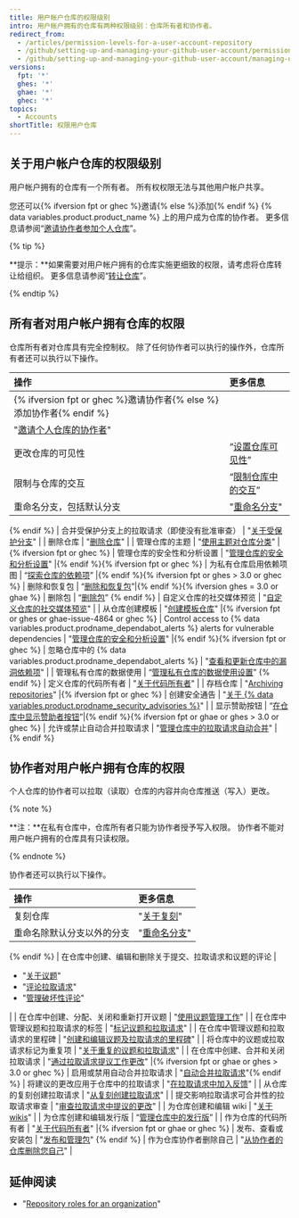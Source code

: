 ```yaml
---
title: 用户帐户仓库的权限级别
intro: 用户帐户拥有的仓库有两种权限级别：仓库所有者和协作者。
redirect_from:
  - /articles/permission-levels-for-a-user-account-repository
  - /github/setting-up-and-managing-your-github-user-account/permission-levels-for-a-user-account-repository
  - /github/setting-up-and-managing-your-github-user-account/managing-user-account-settings/permission-levels-for-a-user-account-repository
versions:
  fpt: '*'
  ghes: '*'
  ghae: '*'
  ghec: '*'
topics:
  - Accounts
shortTitle: 权限用户仓库
---
```


## 关于用户帐户仓库的权限级别

用户帐户拥有的仓库有一个所有者。 所有权权限无法与其他用户帐户共享。

您还可以{% ifversion fpt or ghec %}邀请{% else %}添加{% endif %} {% data variables.product.product_name %} 上的用户成为仓库的协作者。 更多信息请参阅“[邀请协作者参加个人仓库](/github/setting-up-and-managing-your-github-user-account/inviting-collaborators-to-a-personal-repository)”。

{% tip %}

**提示：**如果需要对用户帐户拥有的仓库实施更细致的权限，请考虑将仓库转让给组织。 更多信息请参阅“[转让仓库](/github/administering-a-repository/transferring-a-repository#transferring-a-repository-owned-by-your-user-account)”。

{% endtip %}

## 所有者对用户帐户拥有仓库的权限

仓库所有者对仓库具有完全控制权。 除了任何协作者可以执行的操作外，仓库所有者还可以执行以下操作。

| 操作                                                                                                                       | 更多信息                                                                                                                                                                                                                                                         |
|:------------------------------------------------------------------------------------------------------------------------ |:------------------------------------------------------------------------------------------------------------------------------------------------------------------------------------------------------------------------------------------------------------ |
| {% ifversion fpt or ghec %}邀请协作者{% else %}添加协作者{% endif %}                                                               |                                                                                                                                                                                                                                                              |
| "[邀请个人仓库的协作者](/github/setting-up-and-managing-your-github-user-account/inviting-collaborators-to-a-personal-repository)" |                                                                                                                                                                                                                                                              |
| 更改仓库的可见性                                                                                                                 | “[设置仓库可见性](/github/administering-a-repository/setting-repository-visibility)” |{% ifversion fpt or ghec %}
| 限制与仓库的交互                                                                                                                 | “[限制仓库中的交互](/communities/moderating-comments-and-conversations/limiting-interactions-in-your-repository)”|{% endif %}{% ifversion fpt or ghes > 3.0 or ghae-next or ghec %}
| 重命名分支，包括默认分支                                                                                                             | "[重命名分支](/github/administering-a-repository/renaming-a-branch)" 
{% endif %}
| 合并受保护分支上的拉取请求（即使没有批准审查）                                                                                                  | "[关于受保护分支](/github/administering-a-repository/about-protected-branches)"                                                                                                                                                                                     |
| 删除仓库                                                                                                                     | "[删除仓库](/github/administering-a-repository/deleting-a-repository)"                                                                                                                                                                                           |
| 管理仓库的主题                                                                                                                  | "[使用主题对仓库分类](/github/administering-a-repository/classifying-your-repository-with-topics)" |{% ifversion fpt or ghec %}
| 管理仓库的安全性和分析设置                                                                                                            | "[管理仓库的安全和分析设置](/github/administering-a-repository/managing-security-and-analysis-settings-for-your-repository)" |{% endif %}{% ifversion fpt or ghec %}
| 为私有仓库启用依赖项图                                                                                                              | “[探索仓库的依赖项](/github/visualizing-repository-data-with-graphs/exploring-the-dependencies-of-a-repository#enabling-and-disabling-the-dependency-graph-for-a-private-repository)” |{% endif %}{% ifversion fpt or ghes > 3.0 or ghec %}
| 删除和恢复包                                                                                                                   | “[删除和恢复包](/packages/learn-github-packages/deleting-and-restoring-a-package)”|{% endif %}{% ifversion ghes = 3.0 or ghae %}
| 删除包                                                                                                                      | “[删除包](/packages/learn-github-packages/deleting-a-package)”
{% endif %}
| 自定义仓库的社交媒体预览                                                                                                             | "[自定义仓库的社交媒体预览](/github/administering-a-repository/customizing-your-repositorys-social-media-preview)"                                                                                                                                                       |
| 从仓库创建模板                                                                                                                  | "[创建模板仓库](/github/creating-cloning-and-archiving-repositories/creating-a-template-repository)" |{% ifversion fpt or ghes or ghae-issue-4864 or ghec %}
| Control access to {% data variables.product.prodname_dependabot_alerts %} alerts for vulnerable dependencies           | "[管理仓库的安全和分析设置](/repositories/managing-your-repositorys-settings-and-features/enabling-features-for-your-repository/managing-security-and-analysis-settings-for-your-repository#granting-access-to-security-alerts)" |{% endif %}{% ifversion fpt or ghec %}
| 忽略仓库中的 {% data variables.product.prodname_dependabot_alerts %}                                                         | "[查看和更新仓库中的漏洞依赖项](/github/managing-security-vulnerabilities/viewing-and-updating-vulnerable-dependencies-in-your-repository)"                                                                                                                                |
| 管理私有仓库的数据使用                                                                                                              | “[管理私有仓库的数据使用设置](/github/understanding-how-github-uses-and-protects-your-data/managing-data-use-settings-for-your-private-repository)”
{% endif %}
| 定义仓库的代码所有者                                                                                                               | "[关于代码所有者](/github/creating-cloning-and-archiving-repositories/about-code-owners)"                                                                                                                                                                           |
| 存档仓库                                                                                                                     | "[Archiving repositories](/repositories/archiving-a-github-repository/archiving-repositories)" |{% ifversion fpt or ghec %}
| 创建安全通告                                                                                                                   | "[关于 {% data variables.product.prodname_security_advisories %}](/github/managing-security-vulnerabilities/about-github-security-advisories)"                                                                                                               |
| 显示赞助按钮                                                                                                                   | “[在仓库中显示赞助者按钮](/github/administering-a-repository/displaying-a-sponsor-button-in-your-repository)”|{% endif %}{% ifversion fpt or ghae or ghes > 3.0 or ghec %}
| 允许或禁止自动合并拉取请求                                                                                                            | "[管理仓库中的拉取请求自动合并](/github/administering-a-repository/managing-auto-merge-for-pull-requests-in-your-repository)" | {% endif %}

## 协作者对用户帐户拥有仓库的权限

个人仓库的协作者可以拉取（读取）仓库的内容并向仓库推送（写入）更改。

{% note %}

**注：**在私有仓库中，仓库所有者只能为协作者授予写入权限。 协作者不能对用户帐户拥有的仓库具有只读权限。

{% endnote %}

协作者还可以执行以下操作。

| 操作                          | 更多信息                                                                                                                                                                       |
|:--------------------------- |:-------------------------------------------------------------------------------------------------------------------------------------------------------------------------- |
| 复刻仓库                        | "[关于复刻](/github/collaborating-with-issues-and-pull-requests/about-forks)" |{% ifversion fpt or ghes > 3.1 or ghae-next or ghec %}
| 重命名除默认分支以外的分支               | "[重命名分支](/github/administering-a-repository/renaming-a-branch)" 
{% endif %}
| 在仓库中创建、编辑和删除关于提交、拉取请求和议题的评论 | <ul><li>"[关于议题](/github/managing-your-work-on-github/about-issues)"</li><li>"[评论拉取请求](/github/collaborating-with-issues-and-pull-requests/commenting-on-a-pull-request)"</li><li>"[管理破坏性评论](/communities/moderating-comments-and-conversations/managing-disruptive-comments)"</li></ul>                                                                                                                                                  |
| 在仓库中创建、分配、关闭和重新打开议题         | "[使用议题管理工作](/github/managing-your-work-on-github/managing-your-work-with-issues)"                                                                                          |
| 在仓库中管理议题和拉取请求的标签            | "[标记议题和拉取请求](/github/managing-your-work-on-github/labeling-issues-and-pull-requests)"                                                                                      |
| 在仓库中管理议题和拉取请求的里程碑           | "[创建和编辑议题及拉取请求的里程碑](/github/managing-your-work-on-github/creating-and-editing-milestones-for-issues-and-pull-requests)"                                                    |
| 将仓库中的议题或拉取请求标记为重复项          | "[关于重复的议题和拉取请求](/github/managing-your-work-on-github/about-duplicate-issues-and-pull-requests)"                                                                            |
| 在仓库中创建、合并和关闭拉取请求            | "[通过拉取请求提议工作更改](/github/collaborating-with-issues-and-pull-requests/proposing-changes-to-your-work-with-pull-requests)" |{% ifversion fpt or ghae or ghes > 3.0 or ghec %}
| 启用或禁用自动合并拉取请求               | "[自动合并拉取请求](/github/collaborating-with-issues-and-pull-requests/automatically-merging-a-pull-request)"{% endif %}
| 将建议的更改应用于仓库中的拉取请求           | "[在拉取请求中加入反馈](/github/collaborating-with-issues-and-pull-requests/incorporating-feedback-in-your-pull-request)"                                                            |
| 从仓库的复刻创建拉取请求                | "[从复刻创建拉取请求](/github/collaborating-with-issues-and-pull-requests/creating-a-pull-request-from-a-fork)"                                                                     |
| 提交影响拉取请求可合并性的拉取请求审查         | "[审查拉取请求中提议的更改](/github/collaborating-with-issues-and-pull-requests/reviewing-proposed-changes-in-a-pull-request)"                                                         |
| 为仓库创建和编辑 wiki               | "[关于 wikis](/communities/documenting-your-project-with-wikis/about-wikis)"                                                                                                 |
| 为仓库创建和编辑发行版                 | “[管理仓库中的发行版](/github/administering-a-repository/managing-releases-in-a-repository)”                                                                                        |
| 作为仓库的代码所有者                  | "[关于代码所有者](/articles/about-code-owners)" |{% ifversion fpt or ghae or ghec %}
| 发布、查看或安装包                   | "[发布和管理包](/github/managing-packages-with-github-packages/publishing-and-managing-packages)" 
{% endif %}
| 作为仓库协作者删除自己                 | "[从协作者的仓库删除您自己](/github/setting-up-and-managing-your-github-user-account/removing-yourself-from-a-collaborators-repository)"                                               |

## 延伸阅读

- "[Repository roles for an organization](/organizations/managing-access-to-your-organizations-repositories/repository-roles-for-an-organization)"
